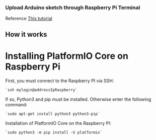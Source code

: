 ### Upload Arduino sketch through Raspberry Pi Terminal

Reference [This tutorial](https://dle-dev.com/index.php/en/2020/07/30/program-an-arduino-with-a-raspberry-pi-via-ssh/)

## How it works

# Installing PlatformIO Core on Raspberry Pi



First, you must connect to the Raspberry PI via SSH:

    `ssh mylogin@addressIpRaspberry`

If so, Python3 and pip must be installed. Otherwise enter the following command:

    `sudo apt-get install python3 python3-pip`


Installation of PlatformIO Core on the Raspberry PI:

    `sudo python3 -m pip install -U platformio`


